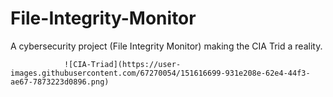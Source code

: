 # File-Integrity-Monitor
A cybersecurity project (File Integrity Monitor) making the CIA Trid a reality.
                
                
                
                
                
                
                ![CIA-Triad](https://user-images.githubusercontent.com/67270054/151616699-931e208e-62e4-44f3-ae67-7873223d0896.png)
